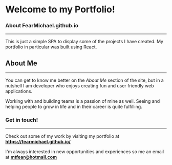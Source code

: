 # Welcome to my Portfolio!

### About FearMichael.github.io
***

This is just a simple SPA to display some of the projects I have created. My portfolio in particular was built using React. 

## About Me
***
You can get to know me better on the _About Me_ section of the site, but in a nutshell I am developer who enjoys creating fun and user friendly web applications.

 Working with and building teams is a passion of mine as well. Seeing and helping people to grow in life and in their career is quite fulfilling.

### Get in touch!
***
Check out some of my work by visiting my portfolio at **https://fearmichael.github.io/**

I'm always interested in new opportunities and experiences so me an email at **mtfear@hotmail.com**

